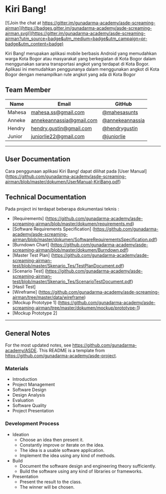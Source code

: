 # Kiri Bang!

[![Join the chat at https://gitter.im/gunadarma-academy/asde-screaming-airman](https://badges.gitter.im/gunadarma-academy/asde-screaming-airman.svg)](https://gitter.im/gunadarma-academy/asde-screaming-airman?utm_source=badge&utm_medium=badge&utm_campaign=pr-badge&utm_content=badge)

Kiri Bang! merupakan aplikasi mobile berbasis Android yang memudahkan warga Kota Bogor atau masyarakat yang berkegiatan di Kota Bogor dalam menggunakan sarana transportasi angkot yang terdapat di Kota Bogor. Aplikasi ini memudahkan penggunanya dalam menggunakan angkot di Kota Bogor dengan menampilkan rute angkot yang ada di Kota Bogor
  

## Team Member

| Name   | Email              | GitHub |
|--------|--------------------|--------|
| Mahesa | mahesa.ss@gmail.com | [@mahesasunts](https://github.com/mahesasunts)
| Anneke | annekeannassia@gmail.com | [@annekeannassia](https://github.com/annekeannassia)
| Hendry | hendry.gustin@gmail.com | [@hendrygustin](https://github.com/hendrygustin)
| Junior | juniorlie22@gmail.com | [@juniorlie](https://github.com/juniorlie)

--------------------------------------------------

## User Documentation

Cara penggunaan aplikasi Kiri Bang! dapat dilihat pada [User Manual] (https://github.com/gunadarma-academy/asde-screaming-airman/blob/master/dokumen/UserManual-KiriBang.pdf)

## Technical Documentation

Pada project ini terdapat beberapa dokumentasi teknis :
+ [Requirements] (https://github.com/gunadarma-academy/asde-screaming-airman/blob/master/dokumen/requirements.md)
+ [Software Requirements Specification] (https://github.com/gunadarma-academy/asde-screaming-airman/blob/master/dokumen/SoftwareRequirementsSpecification.pdf)
+ [Burndown Chart] (https://github.com/gunadarma-academy/asde-screaming-airman/blob/master/dokumen/Burndown.pdf) 
+ [Master Test Plan] (https://github.com/gunadarma-academy/asde-screaming-airman-test/blob/master/Skenario_Tes/TestPlanDocument.pdf)
+ [Scenario Test] (https://github.com/gunadarma-academy/asde-screaming-airman-test/blob/master/Skenario_Tes/ScenarioTestDocument.pdf)
+ [Hasil Test]
+ [Wireframe] (https://github.com/gunadarma-academy/asde-screaming-airman/tree/master/data/wireframe)
+ [Mockup Prototype 1] (https://github.com/gunadarma-academy/asde-screaming-airman/tree/master/dokumen/mockup/prototype-1)
+ [Mockup Prototype 2]

--------------------------------------------------

## General Notes

For the most updated notes, see <https://github.com/gunadarma-academy/ASDE>. This README is a template from <https://github.com/gunadarma-academy/asde-project>.

### Materials

+ Introduction
+ Project Management
+ Software Design
+ Design Analysis
+ Evaluation
+ Software Quality
+ Project Presentation

### Development Process

+ Ideation
  + Choose an idea then present it.
  + Constantly improve or iterate on the idea.
  + The idea is a usable software application.
  + Implement the idea using any kind of methods.
+ Build
  + Document the software design and engineering theory sufficiently.
  + Build the software using any kind of libraries or frameworks.
+ Presentation
  + Present the result to the class.
  + The winner will be chosen.
